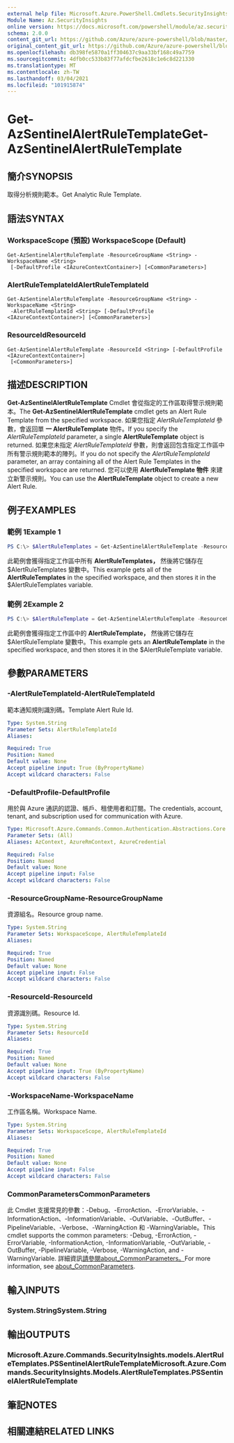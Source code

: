 ```yaml
---
external help file: Microsoft.Azure.PowerShell.Cmdlets.SecurityInsights.dll-Help.xml
Module Name: Az.SecurityInsights
online version: https://docs.microsoft.com/powershell/module/az.securityinsights/get-azsentinelalertruletemplate
schema: 2.0.0
content_git_url: https://github.com/Azure/azure-powershell/blob/master/src/SecurityInsights/SecurityInsights/help/Get-AzSentinelAlertRuleTemplate.md
original_content_git_url: https://github.com/Azure/azure-powershell/blob/master/src/SecurityInsights/SecurityInsights/help/Get-AzSentinelAlertRuleTemplate.md
ms.openlocfilehash: db398fe5870a1ff304637c9aa33bf168c49a7759
ms.sourcegitcommit: 4dfb0cc533b83f77afdcfbe2618c1e6c8d221330
ms.translationtype: MT
ms.contentlocale: zh-TW
ms.lasthandoff: 03/04/2021
ms.locfileid: "101915874"
---
```

# <span data-ttu-id="17fdc-101">Get-AzSentinelAlertRuleTemplate</span><span class="sxs-lookup"><span data-stu-id="17fdc-101">Get-AzSentinelAlertRuleTemplate</span></span>

## <span data-ttu-id="17fdc-102">簡介</span><span class="sxs-lookup"><span data-stu-id="17fdc-102">SYNOPSIS</span></span>
<span data-ttu-id="17fdc-103">取得分析規則範本。</span><span class="sxs-lookup"><span data-stu-id="17fdc-103">Get Analytic Rule Template.</span></span>

## <span data-ttu-id="17fdc-104">語法</span><span class="sxs-lookup"><span data-stu-id="17fdc-104">SYNTAX</span></span>

### <span data-ttu-id="17fdc-105">WorkspaceScope (預設) </span><span class="sxs-lookup"><span data-stu-id="17fdc-105">WorkspaceScope (Default)</span></span>
```
Get-AzSentinelAlertRuleTemplate -ResourceGroupName <String> -WorkspaceName <String>
 [-DefaultProfile <IAzureContextContainer>] [<CommonParameters>]
```

### <span data-ttu-id="17fdc-106">AlertRuleTemplateId</span><span class="sxs-lookup"><span data-stu-id="17fdc-106">AlertRuleTemplateId</span></span>
```
Get-AzSentinelAlertRuleTemplate -ResourceGroupName <String> -WorkspaceName <String>
 -AlertRuleTemplateId <String> [-DefaultProfile <IAzureContextContainer>] [<CommonParameters>]
```

### <span data-ttu-id="17fdc-107">ResourceId</span><span class="sxs-lookup"><span data-stu-id="17fdc-107">ResourceId</span></span>
```
Get-AzSentinelAlertRuleTemplate -ResourceId <String> [-DefaultProfile <IAzureContextContainer>]
 [<CommonParameters>]
```

## <span data-ttu-id="17fdc-108">描述</span><span class="sxs-lookup"><span data-stu-id="17fdc-108">DESCRIPTION</span></span>
<span data-ttu-id="17fdc-109">**Get-AzSentinelAlertRuleTemplate** Cmdlet 會從指定的工作區取得警示規則範本。</span><span class="sxs-lookup"><span data-stu-id="17fdc-109">The **Get-AzSentinelAlertRuleTemplate** cmdlet gets an Alert Rule Template from the specified workspace.</span></span>
<span data-ttu-id="17fdc-110">如果您指定 *AlertRuleTemplateId* 參數，會返回單 **一 AlertRuleTemplate** 物件。</span><span class="sxs-lookup"><span data-stu-id="17fdc-110">If you specify the *AlertRuleTemplateId* parameter, a single **AlertRuleTemplate** object is returned.</span></span>
<span data-ttu-id="17fdc-111">如果您未指定 *AlertRuleTemplateId* 參數，則會返回包含指定工作區中所有警示規則範本的陣列。</span><span class="sxs-lookup"><span data-stu-id="17fdc-111">If you do not specify the *AlertRuleTemplateId* parameter, an array containing all of the Alert Rule Templates in the specified workspace are returned.</span></span>
<span data-ttu-id="17fdc-112">您可以使用 **AlertRuleTemplate 物件** 來建立新警示規則。</span><span class="sxs-lookup"><span data-stu-id="17fdc-112">You can use the **AlertRuleTemplate** object to create a new Alert Rule.</span></span>

## <span data-ttu-id="17fdc-113">例子</span><span class="sxs-lookup"><span data-stu-id="17fdc-113">EXAMPLES</span></span>

### <span data-ttu-id="17fdc-114">範例 1</span><span class="sxs-lookup"><span data-stu-id="17fdc-114">Example 1</span></span>
```powershell
PS C:\> $AlertRuleTemplates = Get-AzSentinelAlertRuleTemplate -ResourceGroupName "MyResourceGroup" -WorkspaceName "MyWorkspaceName"
```

<span data-ttu-id="17fdc-115">此範例會獲得指定工作區中所有 **AlertRuleTemplates，** 然後將它儲存在 $AlertRuleTemplates 變數中。</span><span class="sxs-lookup"><span data-stu-id="17fdc-115">This example gets all of the **AlertRuleTemplates** in the specified workspace, and then stores it in the $AlertRuleTemplates variable.</span></span>

### <span data-ttu-id="17fdc-116">範例 2</span><span class="sxs-lookup"><span data-stu-id="17fdc-116">Example 2</span></span>
```powershell
PS C:\> $AlertRuleTemplate = Get-AzSentinelAlertRuleTemplate -ResourceGroupName "MyResourceGroup" -WorkspaceName "MyWorkspaceName" -AlertRuleTemplateId "MyAlertRuleTemplateId"
```

<span data-ttu-id="17fdc-117">此範例會獲得指定工作區中的 **AlertRuleTemplate，** 然後將它儲存在 $AlertRuleTemplate 變數中。</span><span class="sxs-lookup"><span data-stu-id="17fdc-117">This example gets an **AlertRuleTemplate** in the specified workspace, and then stores it in the $AlertRuleTemplate variable.</span></span>

## <span data-ttu-id="17fdc-118">參數</span><span class="sxs-lookup"><span data-stu-id="17fdc-118">PARAMETERS</span></span>

### <span data-ttu-id="17fdc-119">-AlertRuleTemplateId</span><span class="sxs-lookup"><span data-stu-id="17fdc-119">-AlertRuleTemplateId</span></span>
<span data-ttu-id="17fdc-120">範本通知規則識別碼。</span><span class="sxs-lookup"><span data-stu-id="17fdc-120">Template Alert Rule Id.</span></span>

```yaml
Type: System.String
Parameter Sets: AlertRuleTemplateId
Aliases:

Required: True
Position: Named
Default value: None
Accept pipeline input: True (ByPropertyName)
Accept wildcard characters: False
```

### <span data-ttu-id="17fdc-121">-DefaultProfile</span><span class="sxs-lookup"><span data-stu-id="17fdc-121">-DefaultProfile</span></span>
<span data-ttu-id="17fdc-122">用於與 Azure 通訊的認證、帳戶、租使用者和訂閱。</span><span class="sxs-lookup"><span data-stu-id="17fdc-122">The credentials, account, tenant, and subscription used for communication with Azure.</span></span>

```yaml
Type: Microsoft.Azure.Commands.Common.Authentication.Abstractions.Core.IAzureContextContainer
Parameter Sets: (All)
Aliases: AzContext, AzureRmContext, AzureCredential

Required: False
Position: Named
Default value: None
Accept pipeline input: False
Accept wildcard characters: False
```

### <span data-ttu-id="17fdc-123">-ResourceGroupName</span><span class="sxs-lookup"><span data-stu-id="17fdc-123">-ResourceGroupName</span></span>
<span data-ttu-id="17fdc-124">資源組名。</span><span class="sxs-lookup"><span data-stu-id="17fdc-124">Resource group name.</span></span>

```yaml
Type: System.String
Parameter Sets: WorkspaceScope, AlertRuleTemplateId
Aliases:

Required: True
Position: Named
Default value: None
Accept pipeline input: False
Accept wildcard characters: False
```

### <span data-ttu-id="17fdc-125">-ResourceId</span><span class="sxs-lookup"><span data-stu-id="17fdc-125">-ResourceId</span></span>
<span data-ttu-id="17fdc-126">資源識別碼。</span><span class="sxs-lookup"><span data-stu-id="17fdc-126">Resource Id.</span></span>

```yaml
Type: System.String
Parameter Sets: ResourceId
Aliases:

Required: True
Position: Named
Default value: None
Accept pipeline input: True (ByPropertyName)
Accept wildcard characters: False
```

### <span data-ttu-id="17fdc-127">-WorkspaceName</span><span class="sxs-lookup"><span data-stu-id="17fdc-127">-WorkspaceName</span></span>
<span data-ttu-id="17fdc-128">工作區名稱。</span><span class="sxs-lookup"><span data-stu-id="17fdc-128">Workspace Name.</span></span>

```yaml
Type: System.String
Parameter Sets: WorkspaceScope, AlertRuleTemplateId
Aliases:

Required: True
Position: Named
Default value: None
Accept pipeline input: False
Accept wildcard characters: False
```

### <span data-ttu-id="17fdc-129">CommonParameters</span><span class="sxs-lookup"><span data-stu-id="17fdc-129">CommonParameters</span></span>
<span data-ttu-id="17fdc-130">此 Cmdlet 支援常見的參數：-Debug、-ErrorAction、-ErrorVariable、-InformationAction、-InformationVariable、-OutVariable、-OutBuffer、-PipelineVariable、-Verbose、-WarningAction 和 -WarningVariable。</span><span class="sxs-lookup"><span data-stu-id="17fdc-130">This cmdlet supports the common parameters: -Debug, -ErrorAction, -ErrorVariable, -InformationAction, -InformationVariable, -OutVariable, -OutBuffer, -PipelineVariable, -Verbose, -WarningAction, and -WarningVariable.</span></span> <span data-ttu-id="17fdc-131">詳細資訊[請參閱about_CommonParameters。](http://go.microsoft.com/fwlink/?LinkID=113216)</span><span class="sxs-lookup"><span data-stu-id="17fdc-131">For more information, see [about_CommonParameters](http://go.microsoft.com/fwlink/?LinkID=113216).</span></span>

## <span data-ttu-id="17fdc-132">輸入</span><span class="sxs-lookup"><span data-stu-id="17fdc-132">INPUTS</span></span>

### <span data-ttu-id="17fdc-133">System.String</span><span class="sxs-lookup"><span data-stu-id="17fdc-133">System.String</span></span>
## <span data-ttu-id="17fdc-134">輸出</span><span class="sxs-lookup"><span data-stu-id="17fdc-134">OUTPUTS</span></span>

### <span data-ttu-id="17fdc-135">Microsoft.Azure.Commands.SecurityInsights.models.AlertRuleTemplates.PSSentinelAlertRuleTemplate</span><span class="sxs-lookup"><span data-stu-id="17fdc-135">Microsoft.Azure.Commands.SecurityInsights.Models.AlertRuleTemplates.PSSentinelAlertRuleTemplate</span></span>
## <span data-ttu-id="17fdc-136">筆記</span><span class="sxs-lookup"><span data-stu-id="17fdc-136">NOTES</span></span>

## <span data-ttu-id="17fdc-137">相關連結</span><span class="sxs-lookup"><span data-stu-id="17fdc-137">RELATED LINKS</span></span>
